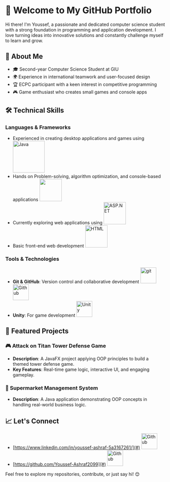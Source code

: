 # 🌟 Welcome to My GitHub Portfolio

Hi there! I'm Youssef, a passionate and dedicated computer science student with a strong foundation in programming and application development. I love turning ideas into innovative solutions and constantly challenge myself to learn and grow.

## 🚀 About Me

- 🎓 Second-year Computer Science Student at GIU
- 🌍 Experience in international teamwork and user-focused design
- 🏆 ECPC participant with a keen interest in competitive programming
- 🎮 Game enthusiast who creates small games and console apps

## 🛠️ Technical Skills

### Languages & Frameworks
-  Experienced in creating desktop applications and games using <img src="https://upload.wikimedia.org/wikipedia/en/3/30/Java_programming_language_logo.svg" alt="Java" width="100" height="100">
-  Hands on Problem-solving, algorithm optimization, and console-based applications  <img src="https://upload.wikimedia.org/wikipedia/commons/thumb/1/18/ISO_C%2B%2B_Logo.svg/800px-ISO_C%2B%2B_Logo.svg.png" width="70" height="70">
-  Currently exploring web applications using <img src="https://clipground.com/images/asp-net-logo-png-1.png" alt="ASP.NET" width="70" height="70">
-  Basic front-end web development   <img src="https://logos-download.com/wp-content/uploads/2017/07/HTML5_badge.png" alt="HTML" width="70" height="70">     
### Tools & Technologies
- **Git & GitHub**: Version control and collaborative development   <img src="https://th.bing.com/th/id/OIP.Xa0BEkwl0Zx4qnY9lMbD7gHaHa?rs=1&pid=ImgDetMain" alt="git" width="50" height="50"> <img src="https://th.bing.com/th/id/R.f41e0da00d174d052193ada208a90275?rik=bjwAXcwuSDgrfw&pid=ImgRaw&r=0" alt="Github" width="50" height="50">
- **Unity**: For game development  <img src="https://th.bing.com/th/id/OIP.evJyqicYI7-mg6t9MJwOpgHaHa?rs=1&pid=ImgDetMain" alt="Unity" width="50" height="50">


## 📂 Featured Projects

### 🎮 Attack on Titan Tower Defense Game
- **Description**: A JavaFX project applying OOP principles to build a themed tower defense game.
- **Key Features**: Real-time game logic, interactive UI, and engaging gameplay.


### 🛒 Supermarket Management System
- **Description**: A Java application demonstrating OOP concepts in handling real-world business logic.


## 📈 Let's Connect
- [https://www.linkedin.com/in/youssef-ashraf-5a3167261/](#) <img src="https://www.practicepanther.com/wp-content/uploads/2016/06/linkedin-for-lawyers.png" alt="Github" width="50" height="50">
- [https://github.com/Youssef-Ashraf2099](#) <img src="https://th.bing.com/th/id/R.f41e0da00d174d052193ada208a90275?rik=bjwAXcwuSDgrfw&pid=ImgRaw&r=0" alt="Github" width="50" height="50">

Feel free to explore my repositories, contribute, or just say hi! 😊
